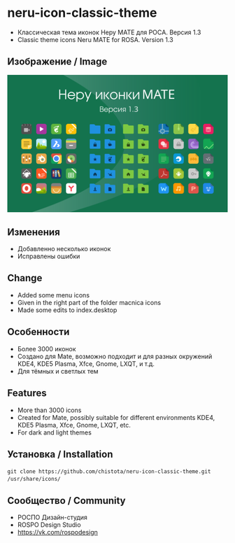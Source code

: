 neru-icon-classic-theme
=========================

* Классическая тема иконок Неру MATE для РОСA. Версия 1.3
* Classic theme icons Neru MATE for ROSA. Version 1.3

## Изображение / Image

![Screenshot](screenshot.svg)

## Изменения

* Добавленно несколько иконок
* Исправлены ошибки


## Change

* Added some menu icons 
* Given in the right part of the folder macnica icons
* Made some edits to index.desktop

## Особенности

* Более 3000 иконок
* Создано для Mate, возможно подходит и для разных окружений KDE4, KDE5 Plasma, Xfce, Gnome, LXQT, и т.д.
* Для тёмных и светлых тем

## Features

* More than 3000 icons
* Created for Mate, possibly suitable for different environments KDE4, KDE5 Plasma, Xfce, Gnome, LXQT, etc.
* For dark and light themes

## Установка / Installation

`git clone https://github.com/chistota/neru-icon-classic-theme.git /usr/share/icons/`

## Сообщество / Community
* РОСПО Дизайн-студия
* ROSPO Design Studio
* https://vk.com/rospodesign



